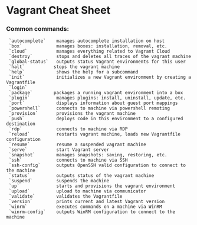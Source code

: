 <h1>Vagrant Cheat Sheet</h1>

<h3>Common commands:</h3>

     `autocomplete`    manages autocomplete installation on host
     `box`             manages boxes: installation, removal, etc.
     `cloud`           manages everything related to Vagrant Cloud
     `destroy`         stops and deletes all traces of the vagrant machine
     `global-status`   outputs status Vagrant environments for this user
     `halt`           stops the vagrant machine
     `help`            shows the help for a subcommand
     `init`            initializes a new Vagrant environment by creating a Vagrantfile
     `login`           
     `package`        packages a running vagrant environment into a box
     `plugin`          manages plugins: install, uninstall, update, etc.
     `port`            displays information about guest port mappings
     `powershell`      connects to machine via powershell remoting
     `provision`       provisions the vagrant machine
     `push`            deploys code in this environment to a configured destination
     `rdp`             connects to machine via RDP
     `reload`          restarts vagrant machine, loads new Vagrantfile configuration
     `resume`          resume a suspended vagrant machine
     `serve`           start Vagrant server
     `snapshot`        manages snapshots: saving, restoring, etc.
     `ssh`             connects to machine via SSH
     `ssh-config`      outputs OpenSSH valid configuration to connect to the machine
     `status`          outputs status of the vagrant machine
     `suspend`         suspends the machine
     `up`              starts and provisions the vagrant environment
     `upload`          upload to machine via communicator
     `validate`        validates the Vagrantfile
     `version`         prints current and latest Vagrant version
     `winrm`           executes commands on a machine via WinRM
     `winrm-config`    outputs WinRM configuration to connect to the machine
